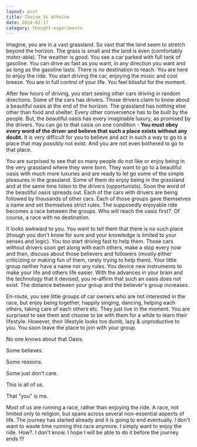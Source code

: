 ```yaml
---
layout: post
title: Theism Vs Atheism
date: 2014-02-17
category: thought-experiments
---
```


Imagine, you are in a vast grassland. So vast that the land seem to stretch beyond the horizon. The grass is small and the land is even (comfortably motor-able). The weather is good. You see a car parked with full tank of gasoline. You can drive as fast as you want, in any direction you want and as long as the gasoline lasts. There is no destination to reach. You are here to enjoy the ride. You start driving the car, enjoying the music and cool breeze. You are in full control of your life. You feel blissful for the moment.  

After few hours of driving, you start seeing other cars driving in random directions. Some of the cars has drivers. Those drivers claim to know about a beautiful oasis at the end of the horizon. The grassland has nothing else other than food and shelter. Every other convenience has to be built by the people. But, the beautiful oasis has every imaginable luxury, as promised by the drivers. You can go to that oasis on one condition - **You must obey every word of the driver and believe that such a place exists without any doubt.** It is very difficult for you to believe and act in such a way to go to a place that may possibly not exist. And you are not even bothered to go to that place.  

You are surprised to see that so many people do not like or enjoy being in the very grassland where they were born. They want to go to a beautiful oasis with much more luxuries and are ready to let go some of the simple pleasures in the grassland. Some of them do enjoy being in the grassland and at the same time listen to the drivers (opportunists). Soon the word of the beautiful oasis spreads out. Each of the cars with drivers are being followed by thousands of other cars. Each of those groups gave themselves a name and set themselves strict rules. The supposedly enjoyable ride becomes a race between the groups. Who will reach the oasis first?. Of course, a race with no destination.

It looks awkward to you. You want to tell them that there is no such place (though you don't know for sure and your knowledge is limited to your senses and logic). You too start driving fast to help them. Those cars without drivers soon get along with each others, make a stop every now and then, discuss about those believers and followers (mostly either criticizing or making fun of them, rarely trying to help them). Your little group neither have a name nor any rules. You device new instruments to make your life and others life easier. With the advances in your brain and the technology that it devised, you re-affirm that such an oasis does not exist. The distance between your group and the believer's group increases.  

En-route, you see little groups of car owners who are not interested in the race, but enjoy being together, happily singing, dancing, helping each others, taking care of each others etc. They just live in the moment. You are surprised to see them and choose to be with them for a while to learn their lifestyle. However, their lifestyle looks too dumb, lazy & unproductive to you. You soon leave the place to join with your group.  

No one knows about that Oasis.  

Some believes.  

Some reasons.  

Some just don't care.  

This is all of us.

That "you" is me.

Most of us are running a race, rather than enjoying the ride. A race, not limited only to religion, but spans across several non-essential aspects of life. The journey has started already and it is going to end eventually. I don't want to waste time running this race anymore. I simply want to enjoy the ride. How?. I don't know. I hope I will be able to do it before the journey ends !!!  

